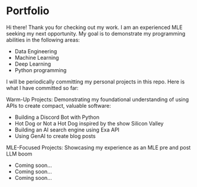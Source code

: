 # Portfolio

Hi there! Thank you for checking out my work. I am an experienced MLE seeking my next opportunity.
My goal is to demonstrate my programming abilities in the following areas:
- Data Engineering
- Machine Learning
- Deep Learning
- Python programming

I will be periodically committing my personal projects in this repo. 
Here is what I have committed so far:

Warm-Up Projects:
Demonstrating my foundational understanding of using APIs to create compact, valuable software:
- Building a Discord Bot with Python
- Hot Dog or Not a Hot Dog inspired by the show Silicon Valley
- Building an AI search engine using Exa API
- Using GenAI to create blog posts

MLE-Focused Projects:
Showcasing my experience as an MLE pre and post LLM boom
- Coming soon...
- Coming soon...
- Coming soon...
